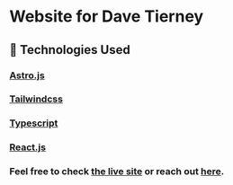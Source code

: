 # Website for Dave Tierney

## 🚀 Technologies Used

### [Astro.js](https://astro.build/)

### [Tailwindcss](https://tailwindcss.com/)

### [Typescript](https://www.typescriptlang.org/)

### [React.js](https://react.dev/)

### Feel free to check [the live site](https://neon-portfolio-dtd.netlify.app/) or reach out [here](mailto:me@davetierney.dev).
